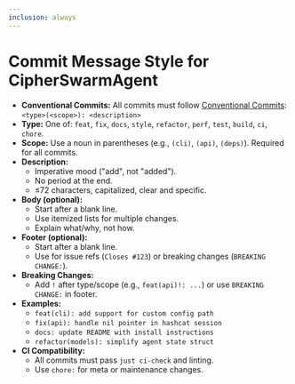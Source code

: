 ```yaml
---
inclusion: always
---
```


# Commit Message Style for CipherSwarmAgent

- **Conventional Commits:** All commits must follow [Conventional Commits](mdc:https:/www.conventionalcommits.org):
  `<type>(<scope>): <description>`
- **Type:** One of: `feat`, `fix`, `docs`, `style`, `refactor`, `perf`, `test`, `build`, `ci`, `chore`.
- **Scope:** Use a noun in parentheses (e.g., `(cli)`, `(api)`, `(deps)`). Required for all commits.
- **Description:**
  - Imperative mood ("add", not "added").
  - No period at the end.
  - ≤72 characters, capitalized, clear and specific.
- **Body (optional):**
  - Start after a blank line.
  - Use itemized lists for multiple changes.
  - Explain what/why, not how.
- **Footer (optional):**
  - Start after a blank line.
  - Use for issue refs (`Closes #123`) or breaking changes (`BREAKING CHANGE:`).
- **Breaking Changes:**
  - Add `!` after type/scope (e.g., `feat(api)!: ...`) or use `BREAKING CHANGE:` in footer.
- **Examples:**
  - `feat(cli): add support for custom config path`
  - `fix(api): handle nil pointer in hashcat session`
  - `docs: update README with install instructions`
  - `refactor(models): simplify agent state struct`
- **CI Compatibility:**
  - All commits must pass `just ci-check` and linting.
  - Use `chore:` for meta or maintenance changes.
